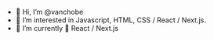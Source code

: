- 👋 Hi, I’m @vanchobe
- 👀 I’m interested in Javascript, HTML, CSS / React / Next.js.
- 🌱 I’m currently 💙 React / Next.js

<!---  
vanchobe/vanchobe is a ✨ special ✨ repository because its `README.md` (this file) appears on your GitHub profile.
You can click the Preview link to take a look at your changes.
--->
